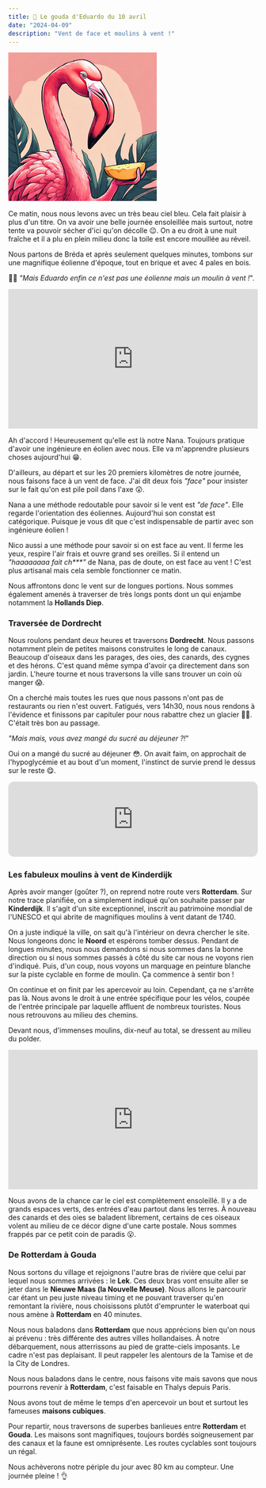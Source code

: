 ```yaml
---
title: 🧀 Le gouda d'Eduardo du 10 avril
date: "2024-04-09"
description: "Vent de face et moulins à vent !"
---
```


![Gouda d'Eduardo](../gouda_eduardo.png)

Ce matin, nous nous levons avec un très beau ciel bleu. Cela fait plaisir à plus d'un titre. On va avoir une belle journée ensoleillée mais surtout, notre tente va pouvoir sécher d'ici qu'on décolle 😉. On a eu droit à une nuit fraîche et il a plu en plein milieu donc la toile est encore mouillée au réveil.

Nous partons de Bréda et après seulement quelques minutes, tombons sur une magnifique éolienne d'époque, tout en brique et avec 4 pales en bois.

🤷‍♀️ *"Mais Eduardo enfin ce n'est pas une éolienne mais un moulin à vent !*".

<div style="width: 100%; height: 0; position: relative; padding-bottom: 56%;"><iframe src="https://giphy.com/embed/VSoRPmlMaKR8xCmq7F" style="top: 0; left: 0; width: 100%; height: 100%; position: absolute; border: 0;" allowfullscreen scrolling="no" allow="encrypted-media;" class="giphy-embed"></iframe></div>

Ah d'accord ! Heureusement qu'elle est là notre Nana. Toujours pratique d'avoir une ingénieure en éolien avec nous. Elle va m'apprendre plusieurs choses aujourd'hui 😁.

D'ailleurs, au départ et sur les 20 premiers kilomètres de notre journée, nous faisons face à un vent de face. J'ai dit deux fois *"face"* pour insister sur le fait qu'on est pile poil dans l'axe 😲.

Nana a une méthode redoutable pour savoir si le vent est *"de face"*. Elle regarde l'orientation des éoliennes. Aujourd'hui son constat est catégorique. Puisque je vous dit que c'est indispensable de partir avec son ingénieure éolien !

Nico aussi a une méthode pour savoir si on est face au vent. Il ferme les yeux, respire l'air frais et ouvre grand ses oreilles. Si il entend un *"haaaaaaaa fait ch\*\*\*"* de Nana, pas de doute, on est face au vent ! C'est plus artisanal mais cela semble fonctionner ce matin.

Nous affrontons donc le vent sur de longues portions. Nous sommes également amenés à traverser de très longs ponts dont un qui enjambe notamment la **Hollands Diep**.

### Traversée de Dordrecht
Nous roulons pendant deux heures et traversons **Dordrecht**. Nous passons notamment plein de petites maisons construites le long de canaux. Beaucoup d'oiseaux dans les parages, des oies, des canards, des cygnes et des hérons. C'est quand même sympa d'avoir ça directement dans son jardin. L'heure tourne et nous traversons la ville sans trouver un coin où manger 😱.

On a cherché mais toutes les rues que nous passons n'ont pas de restaurants ou rien n'est ouvert.  Fatigués, vers 14h30, nous nous rendons à l'évidence et finissons par capituler pour nous rabattre chez un glacier 🍨🍦. C'était très bon au passage. 

*"Mais mais, vous avez mangé du sucré au déjeuner ?!*"

Oui on a mangé du sucré au déjeuner 😳. On avait faim, on approchait de l'hypoglycémie et au bout d'un moment, l'instinct de survie prend le dessus sur le reste 😋.

<iframe style="border-radius:12px" src="https://open.spotify.com/embed/track/0lWEatZXBBYUzEQX5aMeSj?utm_source=generator" width="100%" height="152" frameBorder="0" allow="autoplay; clipboard-write; encrypted-media; picture-in-picture" loading="lazy"></iframe>

### Les fabuleux moulins à vent de Kinderdijk 

Après avoir manger (goûter ?), on reprend notre route vers **Rotterdam**. Sur notre trace planifiée, on a simplement indiqué qu'on souhaite passer par **Kinderdijk**. Il s'agit d'un site exceptionnel, inscrit au patrimoine mondial de l'UNESCO et qui abrite de magnifiques moulins à vent datant de 1740.

On a juste indiqué la ville, on sait qu'à l'intérieur on devra chercher le site. Nous longeons donc le **Noord** et espérons tomber dessus. Pendant de longues minutes, nous nous demandons si nous sommes dans la bonne direction ou si nous sommes passés à côté du site car nous ne voyons rien d'indiqué. Puis, d'un coup, nous voyons un marquage en peinture blanche sur la piste cyclable en forme de moulin. Ça commence à sentir bon !

On continue et on finit par les apercevoir au loin. Cependant, ça ne s'arrête pas là. Nous avons le droit à une entrée spécifique pour les vélos, coupée de l'entrée principale par laquelle affluent de nombreux touristes. Nous nous retrouvons au milieu des chemins.

Devant nous, d'immenses moulins, dix-neuf au total, se dressent au milieu du polder. 

<div style="width: 100%; height: 0; position: relative; padding-bottom: 56%;"><iframe src="https://giphy.com/embed/vKHKDIdvxvN7vTAEOM" style="top: 0; left: 0; width: 100%; height: 100%; position: absolute; border: 0;" allowfullscreen scrolling="no" allow="encrypted-media;" class="giphy-embed"></iframe></div>

Nous avons de la chance car le ciel est complètement ensoleillé. Il y a de grands espaces verts, des entrées d'eau partout dans les terres. À nouveau des canards et des oies se baladent librement, certains de ces oiseaux volent au milieu de ce décor digne d'une carte postale. Nous sommes frappés par ce petit coin de paradis 😮.

### De Rotterdam à Gouda
Nous sortons du village et rejoignons l'autre bras de rivière que celui par lequel nous sommes arrivées : le **Lek**. Ces deux bras vont ensuite aller se jeter dans le **Nieuwe Maas (la Nouvelle Meuse)**. Nous allons le parcourir car étant un peu juste niveau timing et ne pouvant traverser qu'en remontant la rivière, nous choisissons plutôt d'emprunter le waterboat qui nous amène à **Rotterdam** en 40 minutes.

Nous nous baladons dans **Rotterdam** que nous apprécions bien qu'on nous ai prévenu : très différente des autres villes hollandaises. À notre débarquement, nous atterrissons au pied de gratte-ciels imposants. Le cadre n'est pas deplaisant. Il peut rappeler les alentours de la Tamise et de la City de Londres. 

Nous nous baladons dans le centre, nous faisons vite mais savons que nous pourrons revenir à **Rotterdam**, c'est faisable en Thalys depuis Paris. 

Nous avons tout de même le temps d'en apercevoir un bout et surtout les fameuses **maisons cubiques**. 

Pour repartir, nous traversons de superbes banlieues entre **Rotterdam** et **Gouda**. Les maisons sont magnifiques, toujours bordés soigneusement par des canaux et la faune est omniprésente. Les routes cyclables sont toujours un régal.

Nous achèverons notre périple du jour avec 80 km au compteur. Une journée pleine ! 👌